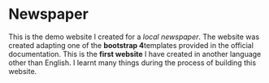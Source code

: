 # Newspaper
This is the demo website I created for a _local newspaper_. The website was created adapting one of the **bootstrap 4**templates provided in the official documentation. This is the **first website** I have created in another language other than English. I learnt many things during the process of building this website.